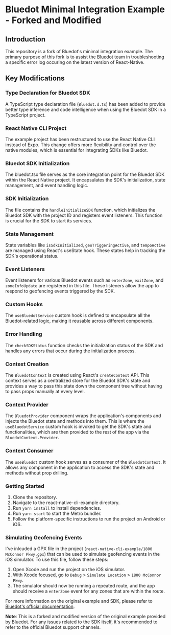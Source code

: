 # Bluedot Minimal Integration Example - Forked and Modified

## Introduction

This repository is a fork of Bluedot's minimal integration example. The primary purpose of this fork is to assist the Bluedot team in troubleshooting a specific error log occuring on the latest version of React-Native.

## Key Modifications

### Type Declaration for Bluedot SDK

A TypeScript type declaration file (`Bluedot.d.ts`) has been added to provide better type inference and code intelligence when using the Bluedot SDK in a TypeScript project.

### React Native CLI Project

The example project has been restructured to use the React Native CLI instead of Expo. This change offers more flexibility and control over the native modules, which is essential for integrating SDKs like Bluedot.

### Bluedot SDK Initialization

The bluedot.tsx file serves as the core integration point for the Bluedot SDK within the React Native project. It encapsulates the SDK's initialization, state management, and event handling logic.


### SDK Initialization

The file contains the `handleInitializeSDK` function, which initializes the Bluedot SDK with the project ID and registers event listeners. This function is crucial for the SDK to start its services.

### State Management
State variables like `isSdkInitialized`, `geoTriggeringActive`, and `tempoActive` are managed using React's useState hook. These states help in tracking the SDK's operational status.

### Event Listeners
Event listeners for various Bluedot events such as `enterZone`, `exitZone`, and `zoneInfoUpdate` are registered in this file. These listeners allow the app to respond to geofencing events triggered by the SDK.

### Custom Hooks
The `useBluedotService` custom hook is defined to encapsulate all the Bluedot-related logic, making it reusable across different components.

### Error Handling
The `checkSDKStatus` function checks the initialization status of the SDK and handles any errors that occur during the initialization process.

### Context Creation
The `BluedotContext` is created using React's `createContext` API. This context serves as a centralized store for the Bluedot SDK's state and provides a way to pass this state down the component tree without having to pass props manually at every level.

### Context Provider

The `BluedotProvider` component wraps the application's components and injects the Bluedot state and methods into them. This is where the `useBluedotService` custom hook is invoked to get the SDK's state and functionalities, which are then provided to the rest of the app via the `BluedotContext.Provider`.


### Context Consumer
The `useBluedot` custom hook serves as a consumer of the `BluedotContext`. It allows any component in the application to access the SDK's state and methods without prop drilling.

### Getting Started

1. Clone the repository.
2. Navigate to the react-native-cli-example directory.
3. Run `yarn install` to install dependencies.
4. Run `yarn start` to start the Metro bundler.
5. Follow the platform-specific instructions to run the project on Android or iOS.

### Simulating Geofencing Events

I've inlcuded a GPX file in the project (`react-native-cli-example/1800 McConnor Pkwy.gpx`) that can be used to simulate geofencing events in the iOS simulator. To use this file, follow these steps:

1. Open Xcode and run the project on the iOS simulator.
2. With Xcode focused, go to `Debug` > `Simulate Location` > `1800 McConnor Pkwy`.
3. The simulator should now be running a repeated route, and the app should receive a `enterZone` event for any zones that are within the route.




For more information on the original example and SDK, please refer to [Bluedot's official documentation](#).

**Note**: This is a forked and modified version of the original example provided by Bluedot. For any issues related to the SDK itself, it's recommended to refer to the official Bluedot support channels.